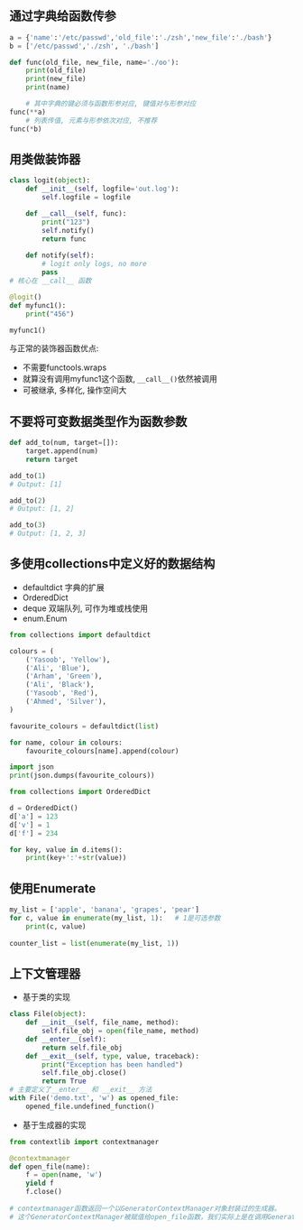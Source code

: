 ## 通过字典给函数传参

```python
a = {'name':'/etc/passwd','old_file':'./zsh','new_file':'./bash'}
b = ['/etc/passwd','./zsh', './bash']

def func(old_file, new_file, name='./oo'):
    print(old_file)
    print(new_file)
    print(name)

    # 其中字典的键必须与函数形参对应, 键值对与形参对应
func(**a)
	# 列表传值, 元素与形参依次对应, 不推荐
func(*b)
```



## 用类做装饰器

```python
class logit(object):
    def __init__(self, logfile='out.log'):
        self.logfile = logfile

    def __call__(self, func):
        print("123")
        self.notify()
        return func
        
    def notify(self):
        # logit only logs, no more
        pass
# 核心在 __call__ 函数

@logit()
def myfunc1():
    print("456")

myfunc1()
```

与正常的装饰器函数优点:

- 不需要functools.wraps
- 就算没有调用myfunc1这个函数, `__call__()`依然被调用
- 可被继承, 多样化, 操作空间大



## 不要将可变数据类型作为函数参数

```python
def add_to(num, target=[]):
    target.append(num)
    return target

add_to(1)
# Output: [1]

add_to(2)
# Output: [1, 2]

add_to(3)
# Output: [1, 2, 3]

```



## 多使用collections中定义好的数据结构

- defaultdict      字典的扩展
- OrderedDict    
- deque     双端队列, 可作为堆或栈使用
- enum.Enum 

```python
from collections import defaultdict

colours = (
    ('Yasoob', 'Yellow'),
    ('Ali', 'Blue'),
    ('Arham', 'Green'),
    ('Ali', 'Black'),
    ('Yasoob', 'Red'),
    ('Ahmed', 'Silver'),
)

favourite_colours = defaultdict(list)

for name, colour in colours:
    favourite_colours[name].append(colour)

import json
print(json.dumps(favourite_colours))
```

```python
from collections import OrderedDict

d = OrderedDict()
d['a'] = 123
d['v'] = 1
d['f'] = 234

for key, value in d.items():
    print(key+':'+str(value))
```



## 使用Enumerate

```python
my_list = ['apple', 'banana', 'grapes', 'pear']
for c, value in enumerate(my_list, 1):   # 1是可选参数
    print(c, value)
    
counter_list = list(enumerate(my_list, 1))
```



## 上下文管理器

- 基于类的实现

```python
class File(object):
    def __init__(self, file_name, method):
        self.file_obj = open(file_name, method)
    def __enter__(self):
        return self.file_obj
    def __exit__(self, type, value, traceback):
        print("Exception has been handled")
        self.file_obj.close()
        return True
# 主要定义了__enter__ 和 __exit__ 方法
with File('demo.txt', 'w') as opened_file:
    opened_file.undefined_function()
```

- 基于生成器的实现

```python
from contextlib import contextmanager

@contextmanager
def open_file(name):
    f = open(name, 'w')
    yield f
    f.close()
    
# contextmanager函数返回一个以GeneratorContextManager对象封装过的生成器。
# 这个GeneratorContextManager被赋值给open_file函数，我们实际上是在调用GeneratorContextManager对象。
```

